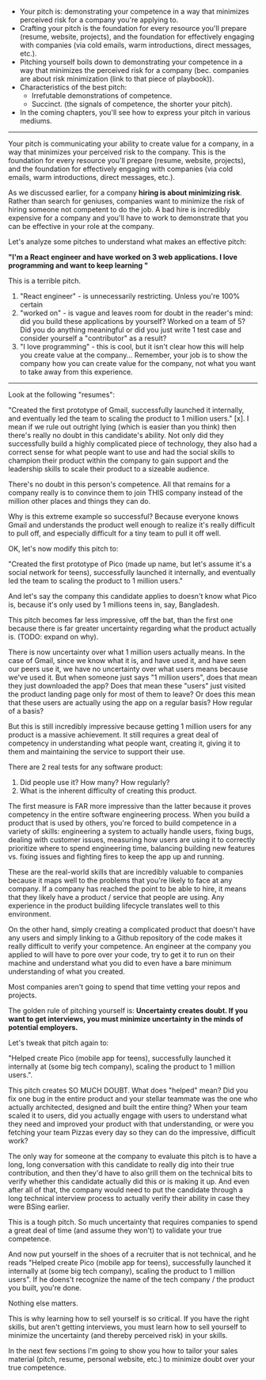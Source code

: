 - Your pitch is: demonstrating your competence in a way that minimizes perceived risk for a company you're applying to.
- Crafting your pitch is the foundation for every resource you'll prepare (resume, website, projects), and the foundation for effectively engaging with companies (via cold emails, warm introductions, direct messages, etc.).
- Pitching yourself boils down to demonstrating your competence in a way that minimizes the perceived risk for a company (bec. companies are about risk minimization (link to that piece of playbook)).
- Characteristics of the best pitch: 
	- Irrefutable demonstrations of competence.
	- Succinct. (the signals of competence, the shorter your pitch).
- In the coming chapters, you'll see how to express your pitch in various mediums.
----

Your pitch is communicating your ability to create value for a company, in a way that minimizes your perceived risk to the company. This is the foundation for every resource you'll prepare (resume, website, projects), and the foundation for effectively engaging with companies (via cold emails, warm introductions, direct messages, etc.).

As we discussed earlier, for a company **hiring is about minimizing risk**. Rather than search for geniuses, companies want to minimize the risk of hiring someone not competent to do the job. A bad hire is incredibly expensive for a company and you'll have to work to demonstrate that you can be effective in your role at the company.





Let's analyze some pitches to understand what makes an effective pitch:

**"I'm a React engineer and have worked on 3 web applications. I love programming and want to keep learning "**

This is a terrible pitch.

1. "React engineer" - is unnecessarily restricting. Unless you're 100% certain 
2. "worked on" - is vague and leaves room for doubt in the reader's mind: did you build these applications by yourself? Worked on a team of 5? Did you do anything meaningful or did you just write 1 test case and consider yourself a "contributor" as a result?
3. "I love programming" - this is cool, but it isn't clear how this will help you create value at the company... Remember, your job is to show the company how you can create value for the company, not what you want to take away from this experience.

----
Look at the following "resumes":

"Created the first prototype of Gmail, successfully launched it internally, and eventually led the team to scaling the product to 1 million users." [x]. I mean if we rule out outright lying (which is easier than you think) then there's really no doubt in this candidate's ability. Not only did they successfully build a highly complicated piece of technology, they also had a correct sense for what people want to use and had the social skills to champion their product within the company to gain support and the leadership skills to scale their product to a sizeable audience.

There's no doubt in this person's competence. All that remains for a company really is to convince them to join THIS company instead of the million other places and things they can do. 

Why is this extreme example so successful? Because everyone knows Gmail and understands the product well enough to realize it's really difficult to pull off, and especially difficult for a tiny team to pull it off well.

OK, let's now modify this pitch to:

"Created the first prototype of Pico (made up name, but let's assume it's a social network for teens), successfully launched it internally, and eventually led the team to scaling the product to 1 million users."

And let's say the company this candidate applies to doesn't know what Pico is, because it's only used by 1 millions teens in, say, Bangladesh.

This pitch becomes far less impressive, off the bat, than the first one because there is far greater uncertainty regarding what the product actually is. (TODO: expand on why).

There is now uncertainty over what 1 million users actually means. In the case of Gmail, since we know what it is, and have used it, and have seen our peers use it, we have no uncertainty over what users means because we've used it. But when someone just says "1 million users", does that mean they just downloaded the app? Does that mean these "users" just visited the product landing page only for most of them to leave? Or does this mean that these users are actually using the app on a regular basis? How regular of a basis? 

But this is still incredibly impressive because getting 1 million users for any product is a massive achievement. It still requires a great deal of competency in understanding what people want, creating it, giving it to them and maintaining the service to support their use.

There are 2 real tests for any software product:
1. Did people use it? How many? How regularly?
2. What is the inherent difficulty of creating this product.

The first measure is FAR more impressive than the latter because it proves competency in the entire software engineering process. When you build a product that is used by others, you're forced to build competence in a variety of skills: engineering a system to actually handle users, fixing bugs, dealing with customer issues, measuring how users are using it to correctly prioritize where to spend engineering time, balancing building new features vs. fixing issues and fighting fires to keep the app up and running.

These are the real-world skills that are incredibly valuable to companies because it maps well to the problems that you're likely to face at any company. If a company has reached the point to be able to hire, it means that they likely have a product / service that people are using. Any experience in the product building lifecycle translates well to this environment.

On the other hand, simply creating a complicated product that doesn't have any users and simply linking to a Github repository of the code makes it really difficult to verify your competence. An engineer at the company you applied to will have to pore over your code, try to get it to run on their machine and understand what you did to even have a bare minimum understanding of what you created. 

Most companies aren't going to spend that time vetting your repos and projects. 

The golden rule of pitching yourself is: **Uncertainty creates doubt. If you want to get interviews, you must minimize uncertainty in the minds of potential employers.**

Let's tweak that pitch again to:

"Helped create Pico (mobile app for teens), successfully launched it internally at (some big tech company), scaling the product to 1 million users.".

This pitch creates SO MUCH DOUBT. What does "helped" mean? Did you fix one bug in the entire product and your stellar teammate was the one who actually architected, designed and built the entire thing? When your team scaled it to users, did you actually engage with users to understand what they need and improved your product with that understanding, or were you fetching your team Pizzas every day so they can do the impressive, difficult work?

The only way for someone at the company to evaluate this pitch is to have a long, long conversation with this candidate to really dig into their true contribution, and then they'd have to also grill them on the technical bits to verify whether this candidate actually did this or is making it up. And even after all of that, the company would need to put the candidate through a long technical interview process to actually verify their ability in case they were BSing earlier.

This is a tough pitch. So much uncertainty that requires companies to spend a great deal of time (and assume they won't) to validate your true competence.

And now put yourself in the shoes of a recruiter that is not technical, and he reads "Helped create Pico (mobile app for teens), successfully launched it internally at (some big tech company), scaling the product to 1 million users". If he doens't recognize the name of the tech company / the product you built, you're done.

Nothing else matters.

This is why learning how to sell yourself is so critical. If you have the right skills, but aren't getting interviews, you must learn how to sell yourself to minimize the uncertainty (and thereby perceived risk) in your skills.

In the next few sections I'm going to show you how to tailor your sales material (pitch, resume, personal website, etc.) to minimize doubt over your true competence.